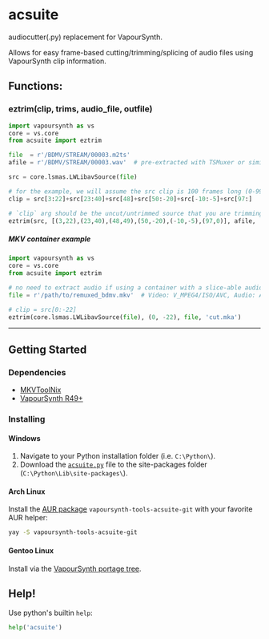 # acsuite

audiocutter(.py) replacement for VapourSynth.

Allows for easy frame-based cutting/trimming/splicing of audio files
using VapourSynth clip information.


## Functions:

### eztrim(clip, trims, audio_file, outfile)

```py
import vapoursynth as vs
core = vs.core
from acsuite import eztrim

file  = r'/BDMV/STREAM/00003.m2ts'
afile = r'/BDMV/STREAM/00003.wav'  # pre-extracted with TSMuxer or similar

src = core.lsmas.LWLibavSource(file)

# for the example, we will assume the src clip is 100 frames long (0-99)
clip = src[3:22]+src[23:40]+src[48]+src[50:-20]+src[-10:-5]+src[97:]

# `clip` arg should be the uncut/untrimmed source that you are trimming from
eztrim(src, [(3,22),(23,40),(48,49),(50,-20),(-10,-5),(97,0)], afile, 'cut.mka')
```

##### MKV container example

```py
import vapoursynth as vs
core = vs.core
from acsuite import eztrim

# no need to extract audio if using a container with a slice-able audio codec
file = r'/path/to/remuxed_bdmv.mkv'  # Video: V_MPEG4/ISO/AVC, Audio: A_PCM/INT/LIT

# clip = src[0:-22]
eztrim(core.lsmas.LWLibavSource(file), (0, -22), file, 'cut.mka')
```
---

## Getting Started

### Dependencies
- [MKVToolNix](https://mkvtoolnix.download/downloads.html)
- [VapourSynth R49+](https://github.com/vapoursynth/vapoursynth/releases)

### Installing

#### Windows

1. Navigate to your Python installation folder (i.e. `C:\Python\`).
1. Download the [`acsuite.py`](https://github.com/OrangeChannel/acsuite/releases) file to the site-packages folder (`C:\Python\Lib\site-packages\`).

#### Arch Linux

Install the [AUR package](https://aur.archlinux.org/packages/vapoursynth-tools-acsuite-git/) `vapoursynth-tools-acsuite-git` with your favorite AUR helper:

```sh
yay -S vapoursynth-tools-acsuite-git
```

#### Gentoo Linux

Install via the [VapourSynth portage tree](https://github.com/4re/vapoursynth-portage).

## Help!

Use python's builtin `help`: 

```py
help('acsuite')
```

